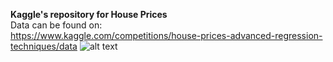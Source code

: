 **Kaggle's repository for House Prices** \
Data can be found on: \
https://www.kaggle.com/competitions/house-prices-advanced-regression-techniques/data
![alt text](https://storage.googleapis.com/kaggle-competitions/kaggle/5407/media/housesbanner.png)
